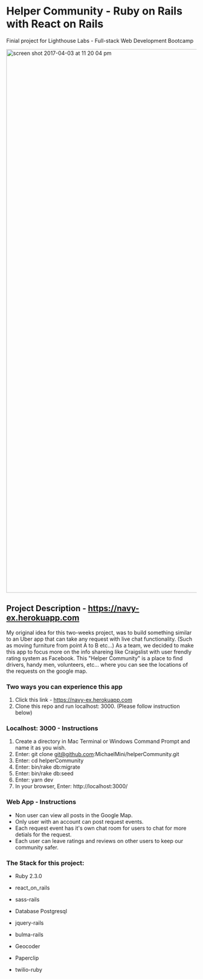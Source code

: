 # Helper Community - Ruby on Rails with React on Rails

Finial project for Lighthouse Labs - Full-stack Web Development Bootcamp 

<a href="https://navy-ex.herokuapp.com"><img width="1440" alt="screen shot 2017-04-03 at 11 20 04 pm" src="https://cloud.githubusercontent.com/assets/16886114/24643894/57913746-18c5-11e7-8278-a39586ca719f.png"></a>

## Project Description - https://navy-ex.herokuapp.com

My original idea for this two-weeks project, was to build something similar to an Uber app that can take any request with live chat functionality. (Such as moving furniture from point A to B etc...) As a team, we decided to make this app to focus more on the info shareing like Craigslist with user frendly rating system as Facebook. This "Helper Community" is a place to find drivers, handy men, volunteers, etc... where you can see the locations of the requests on the google map.

### Two ways you can experience this app

1. Click this link - https://navy-ex.herokuapp.com
2. Clone this repo and run localhost: 3000. (Please follow instruction below)

### Localhost: 3000 - Instructions

1. Create a directory in Mac Terminal or Windows Command Prompt and name it as you wish.
2. Enter: git clone git@github.com:MichaelMini/helperCommunity.git
3. Enter: cd helperCommunity
4. Enter: bin/rake db:migrate
5. Enter: bin/rake db:seed
6. Enter: yarn dev
7. In your browser, Enter: http://localhost:3000/

### Web App - Instructions

- Non user can view all posts in the Google Map.
- Only user with an account can post request events.
- Each request event has it's own chat room for users to chat for more detials for the request.
- Each user can leave ratings and reviews on other users to keep our community safer.

### The Stack for this project:

* Ruby 2.3.0

* react_on_rails

* sass-rails

* Database Postgresql

* jquery-rails

* bulma-rails

* Geocoder

* Paperclip

* twilio-ruby

